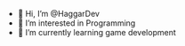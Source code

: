 - 👋 Hi, I’m @HaggarDev
- 👀 I’m interested in Programming
- 🌱 I’m currently learning game development

<!---
HaggarDev/HaggarDev is a ✨ special ✨ repository because its `README.md` (this file) appears on your GitHub profile.
You can click the Preview link to take a look at your changes.
--->
